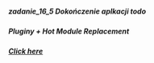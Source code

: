 ##### zadanie_16_5 Dokończenie aplkacji todo
##### Pluginy + Hot Module Replacement
##### [Click here](https://rafal-chrebela.github.io/zadanie_16_5/)
